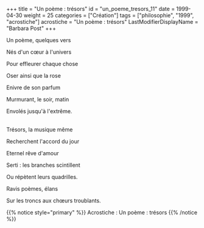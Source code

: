 +++
title = "Un poème : trésors"
id = "un_poeme_tresors_11"
date = 1999-04-30
weight = 25
categories = ["Création"]
tags = ["philosophie", "1999", "acrostiche"]
acrostiche = "Un poème : trésors"
LastModifierDisplayName = "Barbara Post"
+++

Un poème, quelques vers

Nés d'un cœur à l'univers

Pour effleurer chaque chose

Oser ainsi que la rose

Enivre de son parfum

Murmurant, le soir, matin

Envolés jusqu'à l'extrême.

 \
Trésors, la musique même

Recherchent l'accord du jour

Eternel rêve d'amour

Serti : les branches scintillent

Ou répètent leurs quadrilles.

Ravis poèmes, élans

Sur les troncs aux chœurs troublants.

{{% notice style="primary" %}}
Acrostiche : Un poème : trésors
{{% /notice %}}
